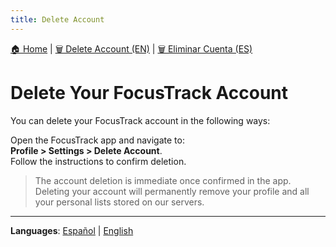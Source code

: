 ```yaml
---
title: Delete Account
---
```


[🏠 Home](./) | [🗑️ Delete Account (EN)](delete-account-en) | [🗑️ Eliminar Cuenta (ES)](delete-account-es)

# Delete Your FocusTrack Account

You can delete your FocusTrack account in the following ways:

   Open the FocusTrack app and navigate to:  
   **Profile > Settings > Delete Account**.  
   Follow the instructions to confirm deletion.
   
   > The account deletion is immediate once confirmed in the app.  
   > Deleting your account will permanently remove your profile and all your personal lists stored on our servers.
   
---

**Languages**: [Español](https://angelchv.github.io/FocusTrack/delete-account-es) | [English](https://angelchv.github.io/FocusTrack/delete-account-en)
